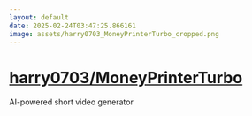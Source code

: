 ```yaml
---
layout: default
date: 2025-02-24T03:47:25.866161
image: assets/harry0703_MoneyPrinterTurbo_cropped.png
---
```


# [harry0703/MoneyPrinterTurbo](https://github.com/harry0703/MoneyPrinterTurbo)

AI-powered short video generator
